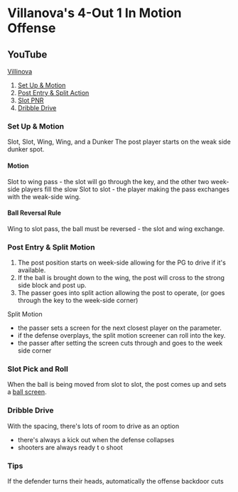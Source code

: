 # Villanova's 4-Out 1 In Motion Offense

## YouTube 
[Villinova](https://www.youtube.com/watch?v=BSjpPg7qJvY)

1. [Set Up & Motion](https://youtu.be/BSjpPg7qJvY?si=qVJdfYW9-vMBP_kC&t=57)
2. [Post Entry & Split Action](https://youtu.be/BSjpPg7qJvY?si=OE_C8uPeTcW_oxX2&t=127)
3. [Slot PNR](https://youtu.be/BSjpPg7qJvY?si=veDT9sTOhP5OV3CJ&t=222)
4. [Dribble Drive](https://youtu.be/BSjpPg7qJvY?si=1m6rT4pS4ZmzWwfK&t=316)

### Set Up & Motion
Slot, Slot, Wing, Wing, and a Dunker
The post player starts on the weak side dunker spot.

#### Motion
Slot to wing pass - the slot will go through the key, and the other two week-side players fill the slow
Slot to slot - the player making the pass exchanges with the weak-side wing.

#### Ball Reversal Rule
Wing to slot pass, the ball must be reversed - the slot and wing exchange.

### Post Entry & Split Motion
1. The post position starts on week-side allowing for the PG to drive if it's available.
2. If the ball is brought down to the wing, the post will cross to the strong side block and post up.
3. The passer goes into split action allowing the post to operate, (or goes through the key to the week-side corner) 

Split Motion 
  - the passer sets a screen for the next closest player on the parameter. 
  - if the defense overplays, the split motion screener can roll into the key.
  - the passer after setting the screen cuts through and goes to the week side corner

### Slot Pick and Roll
When the ball is being moved from slot to slot, the post comes up and sets a [ball screen](https://www.youtube.com/watch?v=BSjpPg7qJvY&t=308s).


### Dribble Drive
With the spacing, there's lots of room to drive as an option
- there's always a kick out when the defense collapses
- shooters are always ready t o shoot

### Tips
If the defender turns their heads, automatically the offense backdoor cuts
